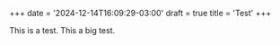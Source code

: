 +++
date = '2024-12-14T16:09:29-03:00'
draft = true
title = 'Test'
+++

This is a test. This a big test.